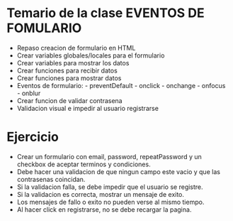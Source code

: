 # Temario de la clase EVENTOS DE FOMULARIO

- Repaso creacion de formulario en HTML
- Crear variables globales/locales para el formulario
- Crear variables para mostrar los datos
- Crear funciones para recibir datos
- Crear funciones para mostrar datos
- Eventos de formulario:
        - preventDefault
        - onclick
        - onchange
        - onfocus
        - onblur
- Crear funcion de validar contrasena
- Validacion visual e impedir al usuario registrarse

# Ejercicio
- Crear un formulario con email, password, repeatPassword y un checkbox de aceptar terminos y condiciones.
- Debe hacer una validacion de que ningun campo este vacio y que las contrasenas coincidan.
- Si la validacion falla, se debe impedir que el usuario se registre.
- Si la validacion es correcta, mostrar un mensaje de exito.
- Los mensajes de fallo o exito no pueden verse al mismo tiempo.
- Al hacer click en registrarse, no se debe recargar la pagina.